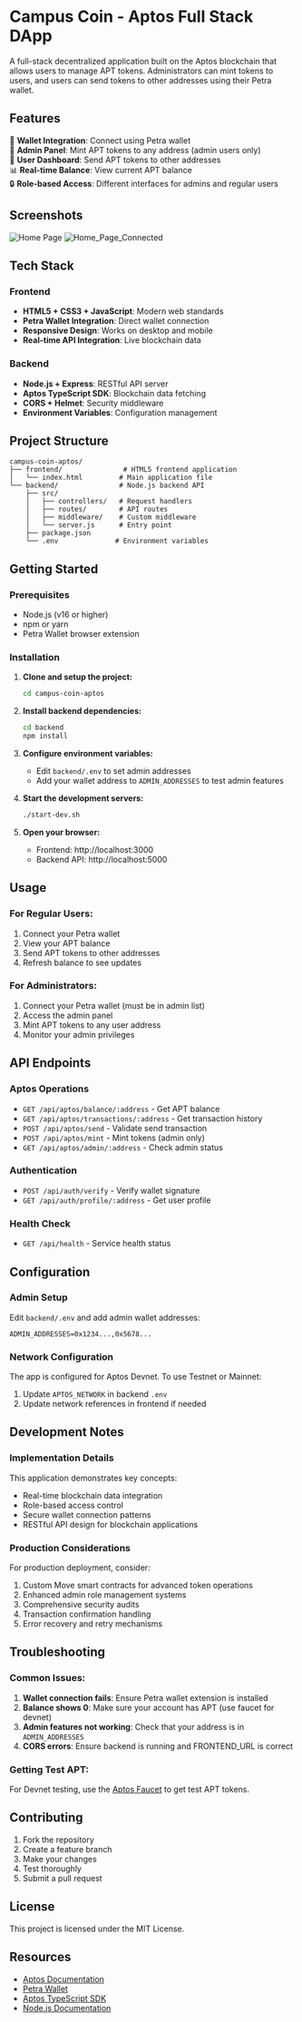 # Campus Coin - Aptos Full Stack DApp

A full-stack decentralized application built on the Aptos blockchain that allows users to manage APT tokens. Administrators can mint tokens to users, and users can send tokens to other addresses using their Petra wallet.

## Features

🔐 **Wallet Integration**: Connect using Petra wallet  
👑 **Admin Panel**: Mint APT tokens to any address (admin users only)  
💸 **User Dashboard**: Send APT tokens to other addresses  
📊 **Real-time Balance**: View current APT balance  
🔒 **Role-based Access**: Different interfaces for admins and regular users  

## Screenshots
![Home Page](home_page.png)
![Home_Page_Connected](home_page_connected.png)
## Tech Stack

### Frontend
- **HTML5 + CSS3 + JavaScript**: Modern web standards
- **Petra Wallet Integration**: Direct wallet connection
- **Responsive Design**: Works on desktop and mobile
- **Real-time API Integration**: Live blockchain data

### Backend
- **Node.js + Express**: RESTful API server
- **Aptos TypeScript SDK**: Blockchain data fetching
- **CORS + Helmet**: Security middleware
- **Environment Variables**: Configuration management

## Project Structure

```
campus-coin-aptos/
├── frontend/               # HTML5 frontend application
│   └── index.html         # Main application file
└── backend/               # Node.js backend API
    ├── src/
    │   ├── controllers/   # Request handlers
    │   ├── routes/        # API routes
    │   ├── middleware/    # Custom middleware
    │   └── server.js      # Entry point
    ├── package.json
    └── .env              # Environment variables
```

## Getting Started

### Prerequisites
- Node.js (v16 or higher)
- npm or yarn
- Petra Wallet browser extension

### Installation

1. **Clone and setup the project:**
   ```bash
   cd campus-coin-aptos
   ```

2. **Install backend dependencies:**
   ```bash
   cd backend
   npm install
   ```

3. **Configure environment variables:**
   - Edit `backend/.env` to set admin addresses
   - Add your wallet address to `ADMIN_ADDRESSES` to test admin features

4. **Start the development servers:**
   ```bash
   ./start-dev.sh
   ```

5. **Open your browser:**
   - Frontend: http://localhost:3000
   - Backend API: http://localhost:5000

## Usage

### For Regular Users:
1. Connect your Petra wallet
2. View your APT balance
3. Send APT tokens to other addresses
4. Refresh balance to see updates

### For Administrators:
1. Connect your Petra wallet (must be in admin list)
2. Access the admin panel
3. Mint APT tokens to any user address
4. Monitor your admin privileges

## API Endpoints

### Aptos Operations
- `GET /api/aptos/balance/:address` - Get APT balance
- `GET /api/aptos/transactions/:address` - Get transaction history
- `POST /api/aptos/send` - Validate send transaction
- `POST /api/aptos/mint` - Mint tokens (admin only)
- `GET /api/aptos/admin/:address` - Check admin status

### Authentication
- `POST /api/auth/verify` - Verify wallet signature
- `GET /api/auth/profile/:address` - Get user profile

### Health Check
- `GET /api/health` - Service health status

## Configuration

### Admin Setup
Edit `backend/.env` and add admin wallet addresses:
```env
ADMIN_ADDRESSES=0x1234...,0x5678...
```

### Network Configuration
The app is configured for Aptos Devnet. To use Testnet or Mainnet:
1. Update `APTOS_NETWORK` in backend `.env`
2. Update network references in frontend if needed

## Development Notes

### Implementation Details
This application demonstrates key concepts:
- Real-time blockchain data integration
- Role-based access control
- Secure wallet connection patterns
- RESTful API design for blockchain applications

### Production Considerations
For production deployment, consider:
1. Custom Move smart contracts for advanced token operations
2. Enhanced admin role management systems
3. Comprehensive security audits
4. Transaction confirmation handling
5. Error recovery and retry mechanisms

## Troubleshooting

### Common Issues:
1. **Wallet connection fails**: Ensure Petra wallet extension is installed
2. **Balance shows 0**: Make sure your account has APT (use faucet for devnet)
3. **Admin features not working**: Check that your address is in `ADMIN_ADDRESSES`
4. **CORS errors**: Ensure backend is running and FRONTEND_URL is correct

### Getting Test APT:
For Devnet testing, use the [Aptos Faucet](https://aptoslabs.com/developers) to get test APT tokens.

## Contributing

1. Fork the repository
2. Create a feature branch
3. Make your changes
4. Test thoroughly
5. Submit a pull request

## License

This project is licensed under the MIT License.

## Resources

- [Aptos Documentation](https://aptos.dev/)
- [Petra Wallet](https://petra.app/)
- [Aptos TypeScript SDK](https://github.com/aptos-labs/aptos-ts-sdk)
- [Node.js Documentation](https://nodejs.org/)
